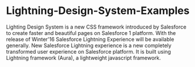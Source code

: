 # Lightning-Design-System-Examples

Lighting Design System is a new CSS framework introduced by Salesforce to create faster and beautiful pages on Salesforce 1 platform. With the release of Winter'16 Salesforce Lightning Experience will be available generally. New Salesforce Lightning experience is a new completely transformed user experience on Salesforce platform. It is built using Lightning framework (Aura), a lightweight javascript framework.
